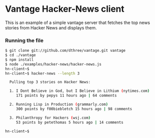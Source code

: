 # Vantage Hacker-News client

This is an example of a simple vantage server that fetches the top news stories from Hacker News and displays them.
 
### Running the file

```bash
$ git clone git://github.com/dthree/vantage.git vantage
$ cd ./vantage
$ npm install
$ node ./examples/hacker-news/hacker-news.js
hn-client~$ 
hn-client~$ hacker-news --length 3

  Pulling top 3 stories on Hacker News:

  1. I Dont Believe in God, but I Believe in Lithium (nytimes.com)
     171 points by pepys 11 hours ago | 64 comments

  2. Running Lisp in Production (grammarly.com)
     300 points by f00biebletch 15 hours ago | 98 comments

  3. Philanthropy for Hackers (wsj.com)
     53 points by petethomas 5 hours ago | 14 comments

hn-client~$ 
```

